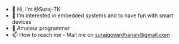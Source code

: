 - 👋 Hi, I’m @Suraj-TK
- 👀 I’m interested in embedded systems and to have fun with smart devices
- 🌱 Amateur programmer
- 📫 How to reach me - Mail me on surajgovardhanan@gmail.com

<!---
Suraj-TK/Suraj-TK is a ✨ special ✨ repository because its `README.md` (this file) appears on your GitHub profile.
You can click the Preview link to take a look at your changes.
--->
